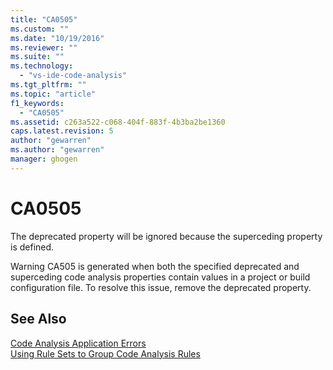 ```yaml
---
title: "CA0505"
ms.custom: ""
ms.date: "10/19/2016"
ms.reviewer: ""
ms.suite: ""
ms.technology: 
  - "vs-ide-code-analysis"
ms.tgt_pltfrm: ""
ms.topic: "article"
f1_keywords: 
  - "CA0505"
ms.assetid: c263a522-c068-404f-883f-4b3ba2be1360
caps.latest.revision: 5
author: "gewarren"
ms.author: "gewarren"
manager: ghogen
---
```

# CA0505
The deprecated property will be ignored because the superceding property is defined.  
  
 Warning CA505 is generated when both the specified deprecated and superceding code analysis properties contain values in a project or build configuration file. To resolve this issue, remove the deprecated property.  
  
## See Also  
 [Code Analysis Application Errors](../code-quality/code-analysis-application-errors.md)   
 [Using Rule Sets to Group Code Analysis Rules](../code-quality/using-rule-sets-to-group-code-analysis-rules.md)   
